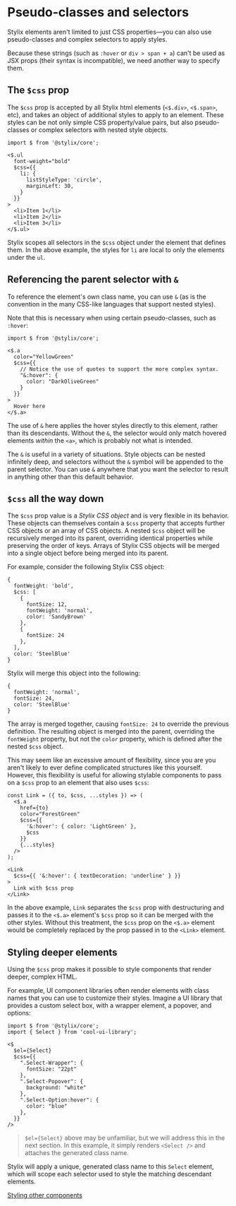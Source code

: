 # Pseudo-classes and selectors

Stylix elements aren't limited to just CSS properties—you can also use pseudo-classes and complex selectors to apply styles. 

Because these strings (such as `:hover` or `div > span + a`) can't be used as JSX props (their syntax is incompatible), we need another way to specify them.

## The `$css` prop

The `$css` prop is accepted by all Stylix html elements (`<$.div>`, `<$.span>`, etc), and takes an object of additional styles to apply to an element. These styles can be not only simple CSS property/value pairs, but also pseudo-classes or complex selectors with nested style objects.

```tsx-render
import $ from '@stylix/core';

<$.ul
  font-weight="bold"
  $css={{
    li: {
      listStyleType: 'circle',
      marginLeft: 30,
    }
  }}
>
  <li>Item 1</li>
  <li>Item 2</li>
  <li>Item 3</li>
</$.ul>
```

Stylix scopes all selectors in the `$css` object under the element that defines them. In the above example, the styles for `li` are local to only the elements under the `ul`.

## Referencing the parent selector with `&`

To reference the element's own class name, you can use `&` (as is the convention in the many CSS-like languages that support nested styles). 

Note that this is necessary when using certain pseudo-classes, such as `:hover`:

```tsx-render
import $ from '@stylix/core';

<$.a
  color="YellowGreen"
  $css={{
    // Notice the use of quotes to support the more complex syntax.
    "&:hover": {
      color: "DarkOliveGreen"
    }
  }}
>
  Hover here
</$.a>
```

The use of `&` here applies the hover styles directly to this element, rather than its descendants. Without the `&`, the selector would only match hovered elements *within* the `<a>`, which is probably not what is intended. 

The `&` is useful in a variety of situations. Style objects can be nested infinitely deep, and selectors without the `&` symbol will be appended to the parent selector. You can use `&` anywhere that you want the selector to result in anything other than this default behavior.

## `$css` all the way down

The `$css` prop value is a *Stylix CSS object* and is very flexible in its behavior. These objects can themselves contain a `$css` property that accepts further CSS objects or an array of CSS objects. A nested `$css` object will be recursively merged into its parent, overriding identical properties while preserving the order of keys. Arrays of Stylix CSS objects will be merged into a single object before being merged into its parent.

For example, consider the following Stylix CSS object:

```tsx
{
  fontWeight: 'bold',
  $css: [
    {
      fontSize: 12,
      fontWeight: 'normal',
      color: 'SandyBrown'
    },
    {
      fontSize: 24
    },
  ],
  color: 'SteelBlue'
}
```

Stylix will merge this object into the following:

```tsx
{
  fontWeight: 'normal',
  fontSize: 24,
  color: 'SteelBlue'
}
```

The array is merged together, causing `fontSize: 24` to override the previous definition. The resulting object is merged into the parent, overriding the `fontWeight` property, but not the `color` property, which is defined after the nested `$css` object.

This may seem like an excessive amount of flexibility, since you are you aren't likely to ever define complicated structures like this yourself. However, this flexibility is useful for allowing stylable components to pass on a `$css` prop to an element that also uses `$css`:

```tsx-render
const Link = ({ to, $css, ...styles }) => (
  <$.a 
    href={to} 
    color="ForestGreen" 
    $css={{
      '&:hover': { color: 'LightGreen' },
      $css
    }}
    {...styles} 
  />
);

<Link 
  $css={{ '&:hover': { textDecoration: 'underline' } }}
>
  Link with $css prop
</Link>
```

In the above example, `Link` separates the `$css` prop with destructuring and passes it to the `<$.a>` element's `$css` prop so it can be merged with the other styles. Without this treatment, the `$css` prop on the `<$.a>` element would be completely replaced by the prop passed in to the `<Link>` element.

## Styling deeper elements

Using the `$css` prop makes it possible to style components that render deeper, complex HTML.

For example, UI component libraries often render elements with class names that you can use to customize their styles. Imagine a UI library that provides a custom select box, with a wrapper element, a popover, and options:

```tsx
import $ from '@stylix/core';
import { Select } from 'cool-ui-library';

<$
  $el={Select}
  $css={{
    ".Select-Wrapper": {
      fontSize: "22pt"
    },
    ".Select-Popover": {
      background: "white"
    },
    ".Select-Option:hover": {
      color: "blue"
    },
  }}
/>
```

> `$el={Select}` above may be unfamiliar, but we will address this in the next section. In this example, it simply renders `<Select />` and attaches the generated class name.

Stylix will apply a unique, generated class name to this `Select` element, which will scope each selector used to style the matching descendant elements. 

<a href="/other-components" class="next-link">Styling other components</a>
